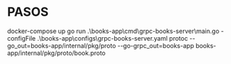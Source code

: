 # PASOS

docker-compose up
go run .\books-app\cmd\grpc-books-server\main.go -configFile .\books-app\configs\grpc-books-server.yaml
protoc --go_out=books-app/internal/pkg/proto --go-grpc_out=books-app books-app/internal/pkg/proto/book.proto

